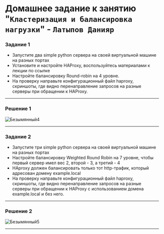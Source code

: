 # Домашнее задание к занятию "`Кластеризация и балансировка нагрузки`" - `Латыпов Данияр`


### Задание 1

- Запустите два simple python сервера на своей виртуальной машине на разных портах
- Установите и настройте HAProxy, воспользуйтесь материалами к лекции по ссылке
- Настройте балансировку Round-robin на 4 уровне.
- На проверку направьте конфигурационный файл haproxy, скриншоты, где видно перенаправление запросов на разные серверы при обращении к HAProxy.

---

### Решение 1

![Безымянный4](https://github.com/ka3-14bara/sflt_balance/assets/142439642/adbb0f18-8e99-4bc3-8884-dfc6d02d7e7c)


---

### Задание 2

- Запустите три simple python сервера на своей виртуальной машине на разных портах
- Настройте балансировку Weighted Round Robin на 7 уровне, чтобы первый сервер имел вес 2, второй - 3, а третий - 4
- HAproxy должен балансировать только тот http-трафик, который адресован домену example.local
- На проверку направьте конфигурационный файл haproxy, скриншоты, где видно перенаправление запросов на разные серверы при обращении к HAProxy c использованием домена example.local и без него.



---

### Решение 2

![Безымянный5](https://github.com/ka3-14bara/sflt_balance/assets/142439642/4649bb67-3689-49c5-8af1-fa7661842bda)

---
